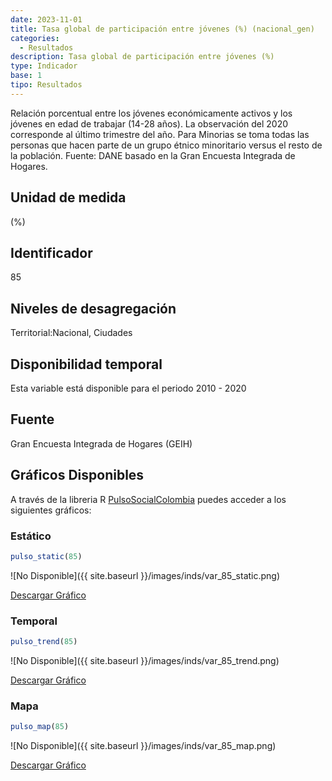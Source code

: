 ```yaml
---
date: 2023-11-01
title: Tasa global de participación entre jóvenes (%) (nacional_gen)
categories:
  - Resultados
description: Tasa global de participación entre jóvenes (%)
type: Indicador
base: 1
tipo: Resultados
--- 
```


Relación porcentual entre los jóvenes económicamente activos y los jóvenes en edad de trabajar (14-28 años). La observación del 2020 corresponde al último trimestre del año. Para Minorias se toma todas las personas que hacen parte de un grupo étnico minoritario versus el resto de la población.
Fuente: DANE basado en la Gran Encuesta Integrada de Hogares.

## Unidad de medida
(%)

## Identificador
85

## Niveles de desagregación
Territorial:Nacional, Ciudades

## Disponibilidad temporal
Esta variable está disponible para el periodo 2010 - 2020

## Fuente
Gran Encuesta Integrada de Hogares (GEIH)

## Gráficos Disponibles

A través de la libreria R [PulsoSocialColombia](https://github.com/pulsosocialcolombia/PulsoSocialColombia) puedes acceder a los siguientes gráficos:

### Estático

``` R
pulso_static(85)
```

![No Disponible]({{ site.baseurl }}/images/inds/var_85_static.png)

<a href='{{ site.baseurl }}/images/inds/var_85_static.png'>Descargar Gráfico</a>

### Temporal

``` R
pulso_trend(85)
```

![No Disponible]({{ site.baseurl }}/images/inds/var_85_trend.png)

<a href='{{ site.baseurl }}/images/inds/var_85_trend.png'>Descargar Gráfico</a>

### Mapa

``` R
pulso_map(85)
```

![No Disponible]({{ site.baseurl }}/images/inds/var_85_map.png)

<a href='{{ site.baseurl }}/images/inds/var_85_map.png'>Descargar Gráfico</a>